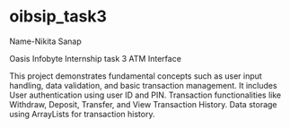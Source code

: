 # oibsip_task3
Name-Nikita Sanap

Oasis Infobyte Internship task 3
ATM Interface

This project demonstrates fundamental concepts such as user input handling, data validation, and basic transaction management. It includes 
User authentication using user ID and PIN.
Transaction functionalities like Withdraw, Deposit, Transfer, and View Transaction History.
Data storage using ArrayLists for transaction history.
